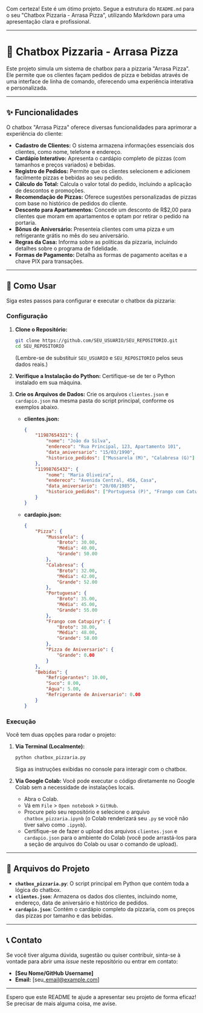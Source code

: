 Com certeza\! Este é um ótimo projeto. Segue a estrutura do `README.md` para o seu "Chatbox Pizzaria - Arrasa Pizza", utilizando Markdown para uma apresentação clara e profissional.

-----

# 🍕 Chatbox Pizzaria - Arrasa Pizza

Este projeto simula um sistema de chatbox para a pizzaria "Arrasa Pizza". Ele permite que os clientes façam pedidos de pizza e bebidas através de uma interface de linha de comando, oferecendo uma experiência interativa e personalizada.

-----

## ✨ Funcionalidades

O chatbox "Arrasa Pizza" oferece diversas funcionalidades para aprimorar a experiência do cliente:

  * **Cadastro de Clientes:** O sistema armazena informações essenciais dos clientes, como nome, telefone e endereço.
  * **Cardápio Interativo:** Apresenta o cardápio completo de pizzas (com tamanhos e preços variados) e bebidas.
  * **Registro de Pedidos:** Permite que os clientes selecionem e adicionem facilmente pizzas e bebidas ao seu pedido.
  * **Cálculo do Total:** Calcula o valor total do pedido, incluindo a aplicação de descontos e promoções.
  * **Recomendação de Pizzas:** Oferece sugestões personalizadas de pizzas com base no histórico de pedidos do cliente.
  * **Desconto para Apartamentos:** Concede um desconto de R$2,00 para clientes que moram em apartamentos e optam por retirar o pedido na portaria.
  * **Bônus de Aniversário:** Presenteia clientes com uma pizza e um refrigerante grátis no mês do seu aniversário.
  * **Regras da Casa:** Informa sobre as políticas da pizzaria, incluindo detalhes sobre o programa de fidelidade.
  * **Formas de Pagamento:** Detalha as formas de pagamento aceitas e a chave PIX para transações.

-----

## 🚀 Como Usar

Siga estes passos para configurar e executar o chatbox da pizzaria:

### Configuração

1.  **Clone o Repositório:**

    ```bash
    git clone https://github.com/SEU_USUARIO/SEU_REPOSITORIO.git
    cd SEU_REPOSITORIO
    ```

    (Lembre-se de substituir `SEU_USUARIO` e `SEU_REPOSITORIO` pelos seus dados reais.)

2.  **Verifique a Instalação do Python:** Certifique-se de ter o Python instalado em sua máquina.

3.  **Crie os Arquivos de Dados:** Crie os arquivos `clientes.json` e `cardapio.json` na mesma pasta do script principal, conforme os exemplos abaixo.

      * **clientes.json:**

        ```json
        {
            "11987654321": {
                "nome": "João da Silva",
                "endereco": "Rua Principal, 123, Apartamento 101",
                "data_aniversario": "15/03/1990",
                "historico_pedidos": ["Mussarela (M)", "Calabresa (G)"]
            },
            "11998765432": {
                "nome": "Maria Oliveira",
                "endereco": "Avenida Central, 456, Casa",
                "data_aniversario": "20/08/1985",
                "historico_pedidos": ["Portuguesa (P)", "Frango com Catupiry (M)"]
            }
        }
        ```

      * **cardapio.json:**

        ```json
        {
            "Pizza": {
                "Mussarela": {
                    "Broto": 30.00,
                    "Média": 40.00,
                    "Grande": 50.00
                },
                "Calabresa": {
                    "Broto": 32.00,
                    "Média": 42.00,
                    "Grande": 52.00
                },
                "Portuguesa": {
                    "Broto": 35.00,
                    "Média": 45.00,
                    "Grande": 55.00
                },
                "Frango com Catupiry": {
                    "Broto": 38.00,
                    "Média": 48.00,
                    "Grande": 58.00
                },
                "Pizza de Aniversario": {
                    "Grande": 0.00
                }
            },
            "Bebidas": {
                "Refrigerantes": 10.00,
                "Suco": 8.00,
                "Água": 5.00,
                "Refrigerante de Aniversario": 0.00
            }
        }
        ```

### Execução

Você tem duas opções para rodar o projeto:

1.  **Via Terminal (Localmente):**

    ```bash
    python chatbox_pizzaria.py
    ```

    Siga as instruções exibidas no console para interagir com o chatbox.

2.  **Via Google Colab:**
    Você pode executar o código diretamente no Google Colab sem a necessidade de instalações locais.

      * Abra o Colab.
      * Vá em `File` \> `Open notebook` \> `GitHub`.
      * Procure pelo seu repositório e selecione o arquivo `chatbox_pizzaria.ipynb` (o Colab renderizará seu `.py` se você não tiver salvo como `.ipynb`).
      * Certifique-se de fazer o upload dos arquivos `clientes.json` e `cardapio.json` para o ambiente do Colab (você pode arrastá-los para a seção de arquivos do Colab ou usar o comando de upload).

-----

## 📂 Arquivos do Projeto

  * **`chatbox_pizzaria.py`**: O script principal em Python que contém toda a lógica do chatbox.
  * **`clientes.json`**: Armazena os dados dos clientes, incluindo nome, endereço, data de aniversário e histórico de pedidos.
  * **`cardapio.json`**: Contém o cardápio completo da pizzaria, com os preços das pizzas por tamanho e das bebidas.

-----

## 📞 Contato

Se você tiver alguma dúvida, sugestão ou quiser contribuir, sinta-se à vontade para abrir uma *issue* neste repositório ou entrar em contato:

  * **[Seu Nome/GitHub Username]**
  * **Email:** [seu\_email@example.com]

-----

Espero que este README te ajude a apresentar seu projeto de forma eficaz\! Se precisar de mais alguma coisa, me avise.

